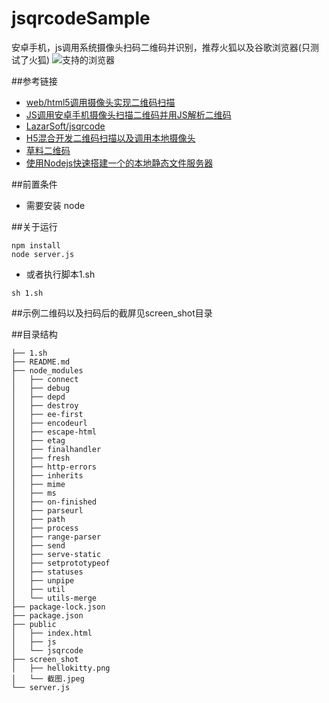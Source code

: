 # jsqrcodeSample
安卓手机，js调用系统摄像头扫码二维码并识别，推荐火狐以及谷歌浏览器(只测试了火狐)
![支持的浏览器](https://img-blog.csdn.net/20151110105736384?watermark/2/text/aHR0cDovL2Jsb2cuY3Nkbi5uZXQv/font/5a6L5L2T/fontsize/400/fill/I0JBQkFCMA==/dissolve/70/gravity/Center)


##参考链接
* [web/html5调用摄像头实现二维码扫描](https://blog.csdn.net/xuewufeifang/article/details/49756099)
* [JS调用安卓手机摄像头扫描二维码并用JS解析二维码](https://blog.csdn.net/qq_33768099/article/details/79743651)
* [LazarSoft/jsqrcode](https://github.com/LazarSoft/jsqrcode)
* [H5混合开发二维码扫描以及调用本地摄像头](https://www.jianshu.com/p/c952b3a5e1d2)
* [草料二维码](https://cli.im/)
* [使用Nodejs快速搭建一个的本地静态文件服务器](https://blog.csdn.net/u014291497/article/details/52975321)


##前置条件
* 需要安装 node 

##关于运行


```
npm install
node server.js
```

* 或者执行脚本1.sh

```
sh 1.sh
```

##示例二维码以及扫码后的截屏见screen_shot目录


##目录结构
```
├── 1.sh
├── README.md
├── node_modules
│   ├── connect
│   ├── debug
│   ├── depd
│   ├── destroy
│   ├── ee-first
│   ├── encodeurl
│   ├── escape-html
│   ├── etag
│   ├── finalhandler
│   ├── fresh
│   ├── http-errors
│   ├── inherits
│   ├── mime
│   ├── ms
│   ├── on-finished
│   ├── parseurl
│   ├── path
│   ├── process
│   ├── range-parser
│   ├── send
│   ├── serve-static
│   ├── setprototypeof
│   ├── statuses
│   ├── unpipe
│   ├── util
│   └── utils-merge
├── package-lock.json
├── package.json
├── public
│   ├── index.html
│   ├── js
│   └── jsqrcode
├── screen_shot
│   ├── hellokitty.png
│   └── 截图.jpeg
└── server.js
```